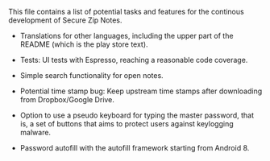 This file contains a list of potential tasks and features for the continous development of Secure Zip Notes.

- Translations for other languages, including the upper part of the README (which is the play store text).

- Tests: UI tests with Espresso, reaching a reasonable code coverage.

- Simple search functionality for open notes.

- Potential time stamp bug: Keep upstream time stamps after downloading from Dropbox/Google Drive.

- Option to use a pseudo keyboard for typing the master password, that is, a set of buttons that aims to protect users against keylogging malware.

- Password autofill with the autofill framework starting from Android 8.
